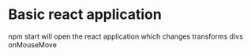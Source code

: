 # Basic react application

npm start will open the react application which changes transforms divs onMouseMove
